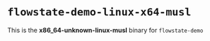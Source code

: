 # `flowstate-demo-linux-x64-musl`

This is the **x86_64-unknown-linux-musl** binary for `flowstate-demo`
